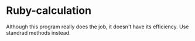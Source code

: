 # Ruby-calculation
Although this program really does the job, it doesn't have its efficiency. Use standrad methods instead.
